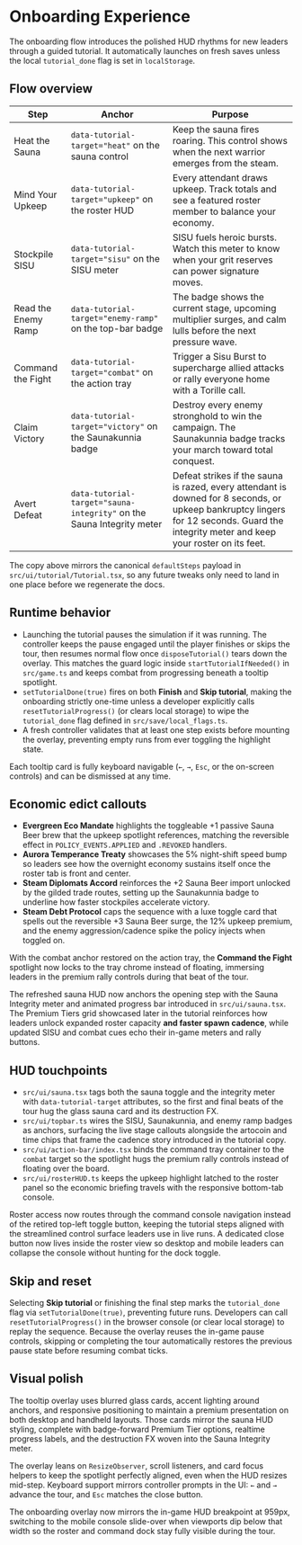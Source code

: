 # Onboarding Experience

The onboarding flow introduces the polished HUD rhythms for new leaders through a guided tutorial. It automatically launches on fresh saves unless the local `tutorial_done` flag is set in `localStorage`.

## Flow overview

| Step | Anchor | Purpose |
| --- | --- | --- |
| Heat the Sauna | `data-tutorial-target="heat"` on the sauna control | Keep the sauna fires roaring. This control shows when the next warrior emerges from the steam. |
| Mind Your Upkeep | `data-tutorial-target="upkeep"` on the roster HUD | Every attendant draws upkeep. Track totals and see a featured roster member to balance your economy. |
| Stockpile SISU | `data-tutorial-target="sisu"` on the SISU meter | SISU fuels heroic bursts. Watch this meter to know when your grit reserves can power signature moves. |
| Read the Enemy Ramp | `data-tutorial-target="enemy-ramp"` on the top-bar badge | The badge shows the current stage, upcoming multiplier surges, and calm lulls before the next pressure wave. |
| Command the Fight | `data-tutorial-target="combat"` on the action tray | Trigger a Sisu Burst to supercharge allied attacks or rally everyone home with a Torille call. |
| Claim Victory | `data-tutorial-target="victory"` on the Saunakunnia badge | Destroy every enemy stronghold to win the campaign. The Saunakunnia badge tracks your march toward total conquest. |
| Avert Defeat | `data-tutorial-target="sauna-integrity"` on the Sauna Integrity meter | Defeat strikes if the sauna is razed, every attendant is downed for 8 seconds, or upkeep bankruptcy lingers for 12 seconds. Guard the integrity meter and keep your roster on its feet. |

The copy above mirrors the canonical `defaultSteps` payload in
`src/ui/tutorial/Tutorial.tsx`, so any future tweaks only need to land in one
place before we regenerate the docs.

## Runtime behavior

- Launching the tutorial pauses the simulation if it was running. The
  controller keeps the pause engaged until the player finishes or skips the
  tour, then resumes normal flow once `disposeTutorial()` tears down the
  overlay. This matches the guard logic inside `startTutorialIfNeeded()` in
  `src/game.ts` and keeps combat from progressing beneath a tooltip spotlight.
- `setTutorialDone(true)` fires on both **Finish** and **Skip tutorial**, making
  the onboarding strictly one-time unless a developer explicitly calls
  `resetTutorialProgress()` (or clears local storage) to wipe the
  `tutorial_done` flag defined in `src/save/local_flags.ts`.
- A fresh controller validates that at least one step exists before mounting
  the overlay, preventing empty runs from ever toggling the highlight state.

Each tooltip card is fully keyboard navigable (`←`, `→`, `Esc`, or the on-screen controls) and can be dismissed at any time.

## Economic edict callouts

- **Evergreen Eco Mandate** highlights the toggleable +1 passive Sauna Beer brew
  that the upkeep spotlight references, matching the reversible effect in
  `POLICY_EVENTS.APPLIED` and `.REVOKED` handlers.
- **Aurora Temperance Treaty** showcases the 5% night-shift speed bump so leaders
  see how the overnight economy sustains itself once the roster tab is front and
  center.
- **Steam Diplomats Accord** reinforces the +2 Sauna Beer import unlocked by the
  gilded trade routes, setting up the Saunakunnia badge to underline how faster
  stockpiles accelerate victory.
- **Steam Debt Protocol** caps the sequence with a luxe toggle card that spells
  out the reversible +3 Sauna Beer surge, the 12% upkeep premium, and the enemy
  aggression/cadence spike the policy injects when toggled on.

With the combat anchor restored on the action tray, the **Command the Fight** spotlight now locks to the tray chrome instead of floating, immersing leaders in the premium rally controls during that beat of the tour.

The refreshed sauna HUD now anchors the opening step with the Sauna Integrity meter and animated progress bar introduced in `src/ui/sauna.tsx`. The Premium Tiers grid showcased later in the tutorial reinforces how leaders unlock expanded roster capacity **and faster spawn cadence**, while updated SISU and combat cues echo their in-game meters and rally buttons.

## HUD touchpoints

- `src/ui/sauna.tsx` tags both the sauna toggle and the integrity meter with
  `data-tutorial-target` attributes, so the first and final beats of the tour
  hug the glass sauna card and its destruction FX.
- `src/ui/topbar.ts` wires the SISU, Saunakunnia, and enemy ramp badges as
  anchors, surfacing the live stage callouts alongside the artocoin and time
  chips that frame the cadence story introduced in the tutorial copy.
- `src/ui/action-bar/index.tsx` binds the command tray container to the
  `combat` target so the spotlight hugs the premium rally controls instead of
  floating over the board.
- `src/ui/rosterHUD.ts` keeps the upkeep highlight latched to the roster panel
  so the economic briefing travels with the responsive bottom-tab console.

Roster access now routes through the command console navigation instead of the retired top-left toggle button, keeping the tutorial steps aligned with the streamlined control surface leaders use in live runs. A dedicated close button now lives inside the roster view so desktop and mobile leaders can collapse the console without hunting for the dock toggle.

## Skip and reset

Selecting **Skip tutorial** or finishing the final step marks the `tutorial_done` flag via `setTutorialDone(true)`, preventing future runs. Developers can call `resetTutorialProgress()` in the browser console (or clear local storage) to replay the sequence. Because the overlay reuses the in-game pause controls, skipping or completing the tour automatically restores the previous pause state before resuming combat ticks.

## Visual polish

The tooltip overlay uses blurred glass cards, accent lighting around anchors, and responsive positioning to maintain a premium presentation on both desktop and handheld layouts. Those cards mirror the sauna HUD styling, complete with badge-forward Premium Tier options, realtime progress labels, and the destruction FX woven into the Sauna Integrity meter.

The overlay leans on `ResizeObserver`, scroll listeners, and card focus helpers to keep the spotlight perfectly aligned, even when the HUD resizes mid-step. Keyboard support mirrors controller prompts in the UI: `←` and `→` advance the tour, and `Esc` matches the close button.

The onboarding overlay now mirrors the in-game HUD breakpoint at 959px, switching to the mobile console slide-over when viewports dip below that width so the roster and command dock stay fully visible during the tour.
